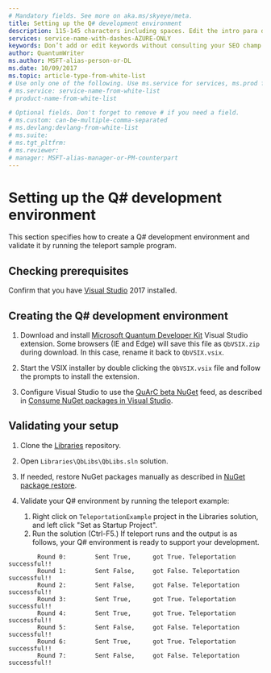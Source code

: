 ```yaml
---
# Mandatory fields. See more on aka.ms/skyeye/meta.
title: Setting up the Q# development environment 
description: 115-145 characters including spaces. Edit the intro para describing article intent to fit here. This abstract displays in the search result.
services: service-name-with-dashes-AZURE-ONLY 
keywords: Don’t add or edit keywords without consulting your SEO champ.
author: QuantumWriter
ms.author: MSFT-alias-person-or-DL
ms.date: 10/09/2017
ms.topic: article-type-from-white-list
# Use only one of the following. Use ms.service for services, ms.prod for on-prem. Remove the # before the relevant field.
# ms.service: service-name-from-white-list
# product-name-from-white-list

# Optional fields. Don't forget to remove # if you need a field.
# ms.custom: can-be-multiple-comma-separated
# ms.devlang:devlang-from-white-list
# ms.suite: 
# ms.tgt_pltfrm:
# ms.reviewer:
# manager: MSFT-alias-manager-or-PM-counterpart
---
```


# Setting up the Q# development environment

This section specifies how to create a Q# development environment and validate it by running the teleport sample program.

## Checking prerequisites

Confirm that you have [Visual Studio](https://www.visualstudio.com/) 2017 installed.

## Creating the Q# development environment 

1. Download and install [Microsoft Quantum Developer Kit](https://solidrepo.blob.core.windows.net/alpha/latest/QbVSIX.vsix) Visual Studio extension. 
Some browsers (IE and Edge) will save this file as `QbVSIX.zip` during download. In this case, rename it back to `QbVSIX.vsix`.

1. Start the VSIX installer by double clicking the `QbVSIX.vsix` file and follow the prompts to install the extension.

1. Configure Visual Studio to use the [QuArC beta NuGet](https://quarcsw.pkgs.visualstudio.com/_packaging/alpha/nuget/v3/index.json) feed, as described
in [Consume NuGet packages in Visual Studio](https://www.visualstudio.com/en-us/docs/package/nuget/consume).

## Validating your setup

1. Clone the [Libraries](https://quarcsw.visualstudio.com/_git/Libraries) repository.

2. Open `Libraries\QbLibs\QbLibs.sln` solution.

3. If needed, restore NuGet packages manually as described in [NuGet package restore](https://docs.microsoft.com/en-us/nuget/consume-packages/package-restore).

4. Validate your Q# environment by running the teleport example: 
   1. Right click on `TeleportationExample` project in the Libraries solution, and left click "Set as Startup Project".
   2. Run the solution (Ctrl-F5.) If teleport runs and the output is as follows, your Q# environment is ready to support your development.
<!---
        Round 0:        Sent True,      got True.
        Teleportation successful!!
        
        Round 1:        Sent False,     got False.
        Teleportation successful!!
        
        Round 2:        Sent False,     got False.
        Teleportation successful!!
        
        Round 3:        Sent True,      got True.
        Teleportation successful!!
        
        Round 4:        Sent True,      got True.
        Teleportation successful!!
        
        Round 5:        Sent False,     got False.
        Teleportation successful!!
        
        Round 6:        Sent True,      got True.
        Teleportation successful!!
        
        Round 7:        Sent False,     got False.
        Teleportation successful!!
--->

```
        Round 0:        Sent True,      got True. Teleportation successful!!
        Round 1:        Sent False,     got False. Teleportation successful!!
        Round 2:        Sent False,     got False. Teleportation successful!!
        Round 3:        Sent True,      got True. Teleportation successful!!
        Round 4:        Sent True,      got True. Teleportation successful!!
        Round 5:        Sent False,     got False. Teleportation successful!!
        Round 6:        Sent True,      got True. Teleportation successful!!
        Round 7:        Sent False,     got False. Teleportation successful!!
```

